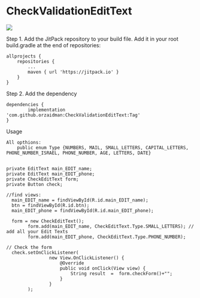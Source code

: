 # CheckValidationEditText
[![](https://jitpack.io/v/orzaidman/CheckValidationEditText.svg)](https://jitpack.io/#orzaidman/CheckValidationEditText)


Step 1. Add the JitPack repository to your build file.
Add it in your root build.gradle at the end of repositories:

	allprojects {
		repositories {
			...
			maven { url 'https://jitpack.io' }
		}
	}
Step 2. Add the dependency

	dependencies {
	        implementation 'com.github.orzaidman:CheckValidationEditText:Tag'
	}



Usage
```
All opthions:
    public enum Type {NUMBERS, MAIL, SMALL_LETTERS, CAPITAL_LETTERS, PHONE_NUMBER_ISRAEL, PHONE_NUMBER, AGE, LETTERS, DATE}


private EditText main_EDIT_name;
private EditText main_EDIT_phone;
private CheckEditText form;
private Button check;

//find views:
  main_EDIT_name = findViewById(R.id.main_EDIT_name);
  btn = findViewById(R.id.btn);
  main_EDIT_phone = findViewById(R.id.main_EDIT_phone);
  
  form = new CheckEditText();
        form.add(main_EDIT_name, CheckEditText.Type.SMALL_LETTERS); // add all your Edit Texts
        form.add(main_EDIT_phone, CheckEditText.Type.PHONE_NUMBER);

// Check the form
  check.setOnClickListener(
                new View.OnClickListener() {
                    @Override
                    public void onClick(View view) {
                        String result  =  form.checkForm()+"";
                    }
                }
        );

```
